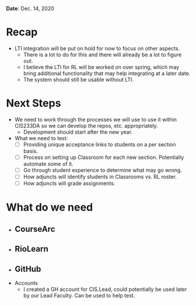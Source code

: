 **Date**: Dec. 14, 2020

# Recap
- LTI integration will be put on hold for now to focus on other aspects. 
  - There is a lot to do for this and there will already be a lot to figure out.
  - I believe the LTI for RL will be worked on over spring, which may bring additional functionality that may help integrating at a later date.
  - The system should still be usable without LTI.

# Next Steps
- We need to work through the processes we will use to use it within CIS233DA so we can develop the repos, etc. appropriately.
  - Development should start after the new year.
- What we need to test:
  - [ ] Providing unique acceptance links to students on a per section basis.
  - [ ] Process on setting up Classroom for each new section. Potentially automate some of it.
  - [ ] Go through student experience to determine what may go wrong.
  - [ ] How adjuncts will identify students in Classrooms vs. RL roster.
  - [ ] How adjuncts will grade assignments.
  
# What do we need
- CourseArc
  - 
- RioLearn
  - 
- GitHub
  - 
- Accounts
  - I created a GH account for CIS.Lead, could potentially be used later by our Lead Faculty. Can be used to help test.
